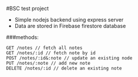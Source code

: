 
#BSC test project

- Simple nodejs backend using express server
- Data are stored in Firebase firestore database


###methods:

```
GET /notes // fetch all notes 
GET /notes/:id // fetch note by id
POST /notes/:id&:note // update an existing node
PUT /notes/:note // add new note
DELETE /notes/:id // delete an existing note
```